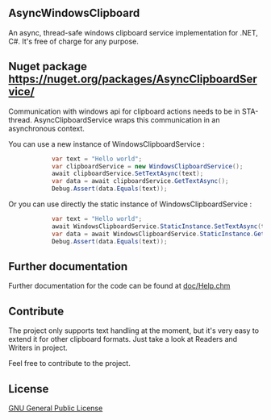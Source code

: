 ## AsyncWindowsClipboard
An async, thread-safe windows clipboard service implementation for .NET, C#. It's free of charge for any purpose.

## Nuget package https://nuget.org/packages/AsyncClipboardService/

Communication with windows api for clipboard actions needs to be in STA-thread. AsyncClipboardService wraps this communication in an asynchronous context.

You can use a new instance of WindowsClipboardService :

```c#
            var text = "Hello world";
            var clipboardService = new WindowsClipboardService();
            await clipboardService.SetTextAsync(text);
            var data = await clipboardService.GetTextAsync();
            Debug.Assert(data.Equals(text));
```

Or you can use directly the static instance of WindowsClipboardService :
```c#
            var text = "Hello world";
            await WindowsClipboardService.StaticInstance.SetTextAsync(text);
            var data = await WindowsClipboardService.StaticInstance.GetTextAsync();
            Debug.Assert(data.Equals(text));
```

## Further documentation
Further documentation for the code can be found at [doc/Help.chm](./doc/Help.chm)

## Contribute

The project only supports text handling at the moment, but it's very easy to extend it for other clipboard formats. Just take a look at Readers and Writers in project.

Feel free to contribute to the project. 

## License

[GNU General Public License](./LICENSE.txt)
